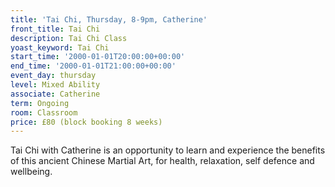 ```yaml
---
title: 'Tai Chi, Thursday, 8-9pm, Catherine'
front_title: Tai Chi
description: Tai Chi Class
yoast_keyword: Tai Chi
start_time: '2000-01-01T20:00:00+00:00'
end_time: '2000-01-01T21:00:00+00:00'
event_day: thursday
level: Mixed Ability
associate: Catherine
term: Ongoing
room: Classroom
price: £80 (block booking 8 weeks)
---
```


Tai Chi with Catherine is an opportunity to learn and experience the benefits of this ancient Chinese Martial Art, for health, relaxation, self defence and wellbeing. 
